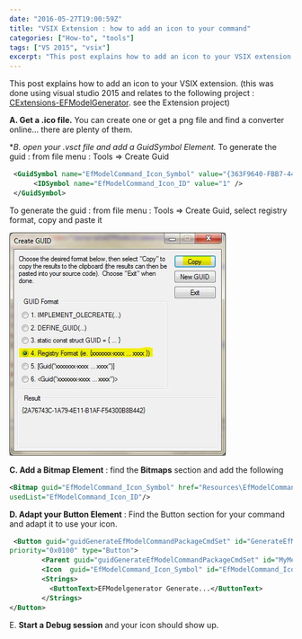 ```yaml
---
date: "2016-05-27T19:00:59Z"
title: "VSIX Extension : how to add an icon to your command"
categories: ["How-to", "tools"]
tags: ["VS 2015", "vsix"]
excerpt: "This post explains how to add an icon to your VSIX extension. (this was done using visual studio 20..."
---
```


This post explains how to add an icon to your VSIX extension. 
(this was done using visual studio 2015 and relates to the following project : [CExtensions-EFModelGenerator](https://github.com/CedricDumont/CExtensions-EFModelGenerator). see the Extension project)

**A. Get a .ico file.** You can create one or get a png file and find a converter online... there are plenty of them.

**B. open your *.vsct file and add a GuidSymbol Element.** To generate the guid : from file menu : Tools => Create Guid

```xml
 <GuidSymbol name="EfModelCommand_Icon_Symbol" value="{363F9640-FBB7-4403-AB20-9A53EA067ECA}">
      <IDSymbol name="EfModelCommand_Icon_ID" value="1" />
 </GuidSymbol>
```

To generate the guid : from file menu : Tools => Create Guid, select registry format, copy and paste it

[![create_guid](27-1.jpg)](27-1.jpg)

**C. Add a Bitmap Element** : find the **Bitmaps** section and add the following

```xml
<Bitmap guid="EfModelCommand_Icon_Symbol" href="Resources\EfModelCommand_Icon.ico" 
usedList="EfModelCommand_Icon_ID"/>
```

**D. Adapt your Button Element** : Find the Button section for your command and adapt it to use your icon.

```xml
 <Button guid="guidGenerateEfModelCommandPackageCmdSet" id="GenerateEfModelCommandId" 
priority="0x0100" type="Button">
        <Parent guid="guidGenerateEfModelCommandPackageCmdSet" id="MyMenuGroup" />
        <Icon  guid="EfModelCommand_Icon_Symbol" id="EfModelCommand_Icon_ID" />
        <Strings>
          <ButtonText>EFModelgenerator Generate...</ButtonText>
        </Strings>
</Button>
```

E. **Start a Debug session** and your icon should show up.